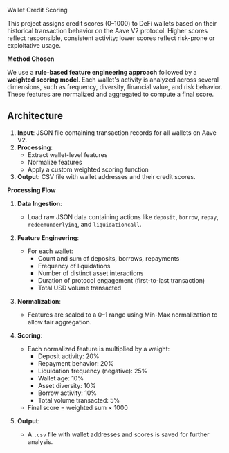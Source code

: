 Wallet Credit Scoring

This project assigns credit scores (0–1000) to DeFi wallets based on their historical transaction behavior on the Aave V2 protocol. Higher scores reflect responsible, consistent activity; lower scores reflect risk-prone or exploitative usage.

**Method Chosen**

We use a **rule-based feature engineering approach** followed by a **weighted scoring model**. Each wallet's activity is analyzed across several dimensions, such as frequency, diversity, financial value, and risk behavior. These features are normalized and aggregated to compute a final score.

## Architecture

1. **Input**: JSON file containing transaction records for all wallets on Aave V2.
2. **Processing**:
   - Extract wallet-level features
   - Normalize features
   - Apply a custom weighted scoring function
3. **Output**: CSV file with wallet addresses and their credit scores.

**Processing Flow**

1. **Data Ingestion**:
   - Load raw JSON data containing actions like `deposit`, `borrow`, `repay`, `redeemunderlying`, and `liquidationcall`.

2. **Feature Engineering**:
   - For each wallet:
     - Count and sum of deposits, borrows, repayments
     - Frequency of liquidations
     - Number of distinct asset interactions
     - Duration of protocol engagement (first-to-last transaction)
     - Total USD volume transacted

3. **Normalization**:
   - Features are scaled to a 0–1 range using Min-Max normalization to allow fair aggregation.

4. **Scoring**:
   - Each normalized feature is multiplied by a weight:
     - Deposit activity: 20%
     - Repayment behavior: 20%
     - Liquidation frequency (negative): 25%
     - Wallet age: 10%
     - Asset diversity: 10%
     - Borrow activity: 10%
     - Total volume transacted: 5%
   - Final score = weighted sum × 1000

5. **Output**:
   - A `.csv` file with wallet addresses and scores is saved for further analysis.

